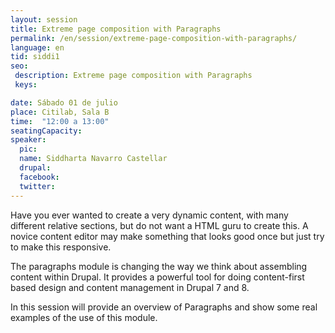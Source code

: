 ```yaml
---
layout: session
title: Extreme page composition with Paragraphs
permalink: /en/session/extreme-page-composition-with-paragraphs/
language: en
tid: siddi1
seo:
 description: Extreme page composition with Paragraphs
 keys:

date: Sábado 01 de julio
place: Citilab, Sala B
time:  "12:00 a 13:00"
seatingCapacity:
speaker:
  pic:
  name: Siddharta Navarro Castellar
  drupal:
  facebook:
  twitter:
---
```

Have you ever wanted to create a very dynamic content, with many different relative sections, but do not want a HTML guru to create this. A novice content editor may make something that looks good once but just try to make this responsive.

The paragraphs module is changing the way we think about assembling content within Drupal. It provides a powerful tool for doing content-first based design and content management in Drupal 7 and 8.

In this session will provide an overview of Paragraphs and show some real examples of the use of this module.
